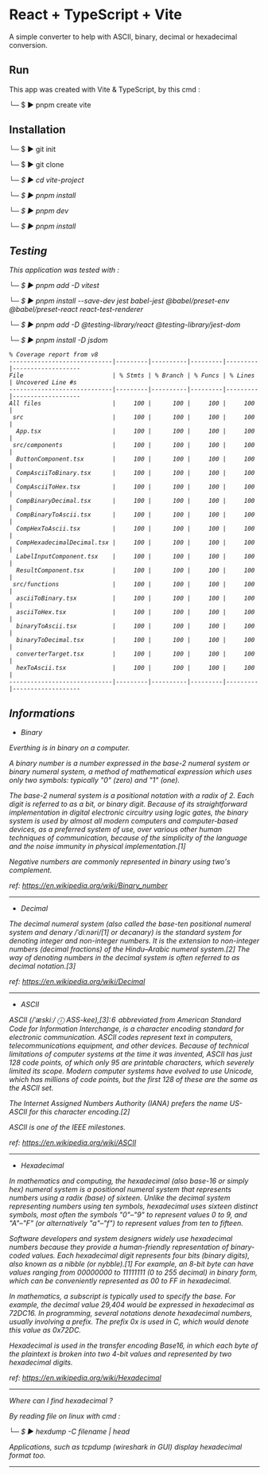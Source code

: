 # React + TypeScript + Vite

A simple converter to help with ASCII, binary, decimal or hexadecimal conversion.

## Run

This app was created with Vite & TypeScript, by this cmd :

└─ $ ▶ pnpm create vite

## Installation

└─ $ ▶ git init

└─ $ ▶ git clone <address to click on github>

└─ $ ▶ cd vite-project

└─ $ ▶ pnpm install

└─ $ ▶ pnpm dev

└─ $ ▶ pnpm install

## Testing

This application was tested with :

└─ $ ▶ pnpm add -D vitest

└─ $ ▶ pnpm install --save-dev jest babel-jest @babel/preset-env @babel/preset-react react-test-renderer

└─ $ ▶ pnpm add -D @testing-library/react @testing-library/jest-dom

└─ $ ▶ pnpm install -D jsdom

``` 
% Coverage report from v8
-----------------------------|---------|----------|---------|---------|-------------------
File                         | % Stmts | % Branch | % Funcs | % Lines | Uncovered Line #s 
-----------------------------|---------|----------|---------|---------|-------------------
All files                    |     100 |      100 |     100 |     100 |                   
 src                         |     100 |      100 |     100 |     100 |                   
  App.tsx                    |     100 |      100 |     100 |     100 |                   
 src/components              |     100 |      100 |     100 |     100 |                   
  ButtonComponent.tsx        |     100 |      100 |     100 |     100 |                   
  CompAsciiToBinary.tsx      |     100 |      100 |     100 |     100 |                   
  CompAsciiToHex.tsx         |     100 |      100 |     100 |     100 |                   
  CompBinaryDecimal.tsx      |     100 |      100 |     100 |     100 |                   
  CompBinaryToAscii.tsx      |     100 |      100 |     100 |     100 |                   
  CompHexToAscii.tsx         |     100 |      100 |     100 |     100 |                   
  CompHexadecimalDecimal.tsx |     100 |      100 |     100 |     100 |                   
  LabelInputComponent.tsx    |     100 |      100 |     100 |     100 |                   
  ResultComponent.tsx        |     100 |      100 |     100 |     100 |                   
 src/functions               |     100 |      100 |     100 |     100 |                   
  asciiToBinary.tsx          |     100 |      100 |     100 |     100 |                   
  asciiToHex.tsx             |     100 |      100 |     100 |     100 |                   
  binaryToAscii.tsx          |     100 |      100 |     100 |     100 |                   
  binaryToDecimal.tsx        |     100 |      100 |     100 |     100 |                   
  converterTarget.tsx        |     100 |      100 |     100 |     100 |                   
  hexToAscii.tsx             |     100 |      100 |     100 |     100 |                   
-----------------------------|---------|----------|---------|---------|-------------------
```

## Informations

- Binary

Everthing is in binary on a computer.

A binary number is a number expressed in the base-2 numeral system or binary numeral system, a method of mathematical expression which uses only two symbols: typically "0" (zero) and "1" (one).

The base-2 numeral system is a positional notation with a radix of 2. Each digit is referred to as a bit, or binary digit. Because of its straightforward implementation in digital electronic circuitry using logic gates, the binary system is used by almost all modern computers and computer-based devices, as a preferred system of use, over various other human techniques of communication, because of the simplicity of the language and the noise immunity in physical implementation.[1]

Negative numbers are commonly represented in binary using two's complement.

ref: https://en.wikipedia.org/wiki/Binary_number

---

- Decimal

The decimal numeral system (also called the base-ten positional numeral system and denary /ˈdiːnəri/[1] or decanary) is the standard system for denoting integer and non-integer numbers. It is the extension to non-integer numbers (decimal fractions) of the Hindu–Arabic numeral system.[2] The way of denoting numbers in the decimal system is often referred to as decimal notation.[3]

ref: https://en.wikipedia.org/wiki/Decimal

---

- ASCII

ASCII (/ˈæskiː/ ⓘ ASS-kee),[3]: 6  abbreviated from American Standard Code for Information Interchange, is a character encoding standard for electronic communication. ASCII codes represent text in computers, telecommunications equipment, and other devices. Because of technical limitations of computer systems at the time it was invented, ASCII has just 128 code points, of which only 95 are printable characters, which severely limited its scope. Modern computer systems have evolved to use Unicode, which has millions of code points, but the first 128 of these are the same as the ASCII set.

The Internet Assigned Numbers Authority (IANA) prefers the name US-ASCII for this character encoding.[2]

ASCII is one of the IEEE milestones. 

ref: https://en.wikipedia.org/wiki/ASCII

---

- Hexadecimal 

In mathematics and computing, the hexadecimal (also base-16 or simply hex) numeral system is a positional numeral system that represents numbers using a radix (base) of sixteen. Unlike the decimal system representing numbers using ten symbols, hexadecimal uses sixteen distinct symbols, most often the symbols "0"–"9" to represent values 0 to 9, and "A"–"F" (or alternatively "a"–"f") to represent values from ten to fifteen.

Software developers and system designers widely use hexadecimal numbers because they provide a human-friendly representation of binary-coded values. Each hexadecimal digit represents four bits (binary digits), also known as a nibble (or nybble).[1] For example, an 8-bit byte can have values ranging from 00000000 to 11111111 (0 to 255 decimal) in binary form, which can be conveniently represented as 00 to FF in hexadecimal.

In mathematics, a subscript is typically used to specify the base. For example, the decimal value 29,404 would be expressed in hexadecimal as 72DC16. In programming, several notations denote hexadecimal numbers, usually involving a prefix. The prefix 0x is used in C, which would denote this value as 0x72DC.

Hexadecimal is used in the transfer encoding Base16, in which each byte of the plaintext is broken into two 4-bit values and represented by two hexadecimal digits. 

ref: https://en.wikipedia.org/wiki/Hexadecimal

---

Where can I find hexadecimal ?

By reading file on linux with cmd :

└─ $ ▶ hexdump -C filename | head

Applications, such as tcpdump (wireshark in GUI) display hexadecimal format too.

---
